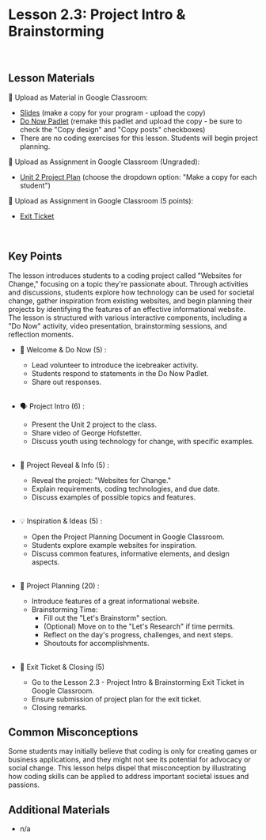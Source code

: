 # Lesson 2.3: Project Intro & Brainstorming

<br>

## Lesson Materials

📖 Upload as Material in Google Classroom:
- [Slides](https://docs.google.com/presentation/d/1q1oo12nwso3tM4RULl2wJZGYUpEDkOWT1FZN2q6WqVU/edit?usp=sharing) (make a copy for your program - upload the copy)
- [Do Now Padlet](https://codenation.padlet.org/mikahughes/2-3-do-now-n58h8qv48o7clicc) (remake this padlet and upload the copy - be sure to check the "Copy design" and "Copy posts" checkboxes)
- There are no coding exercises for this lesson. Students will begin project planning.

📝 Upload as Assignment in Google Classroom (Ungraded):
- [Unit 2 Project Plan](https://docs.google.com/document/d/1VKah1XPtkCOXuHCE2CpxLuP3DC91c4n9CFlHTHHZiqI/edit?usp=sharing) (choose the dropdown option: "Make a copy for each student")

📝 Upload as Assignment in Google Classroom (5 points):
- [Exit Ticket](https://forms.gle/GrufAuexKqy2esXK6)

<br>

## Key Points
The lesson introduces students to a coding project called "Websites for Change," focusing on a topic they're passionate about. Through activities and discussions, students explore how technology can be used for societal change, gather inspiration from existing websites, and begin planning their projects by identifying the features of an effective informational website. The lesson is structured with various interactive components, including a "Do Now" activity, video presentation, brainstorming sessions, and reflection moments.


- 👋 Welcome & Do Now (5) : 
    - Lead volunteer to introduce the icebreaker activity.
    - Students respond to statements in the Do Now Padlet.
    - Share out responses.<br><br>

- 🗣️ Project Intro (6) : 
    - Present the Unit 2 project to the class.
    - Share video of George Hofstetter.
    - Discuss youth using technology for change, with specific examples.<br><br>

- 👀 Project Reveal & Info (5) :
    - Reveal the project: "Websites for Change."
    - Explain requirements, coding technologies, and due date.
    - Discuss examples of possible topics and features.<br><br>

- 💡 Inspiration & Ideas (5) : 
    - Open the Project Planning Document in Google Classroom.
    - Students explore example websites for inspiration.
    - Discuss common features, informative elements, and design aspects.<br><br>

- 📝 Project Planning (20) : 
    - Introduce features of a great informational website.
    - Brainstorming Time:
        - Fill out the "Let's Brainstorm" section.
        - (Optional) Move on to the "Let's Research" if time permits.
        - Reflect on the day's progress, challenges, and next steps.
        - Shoutouts for accomplishments. <br><br>

- 👋 Exit Ticket & Closing (5)
    - Go to the Lesson 2.3 - Project Intro & Brainstorming Exit Ticket in Google Classroom.
    - Ensure submission of project plan for the exit ticket.
    - Closing remarks.


## Common Misconceptions
Some students may initially believe that coding is only for creating games or business applications, and they might not see its potential for advocacy or social change. This lesson helps dispel that misconception by illustrating how coding skills can be applied to address important societal issues and passions.


## Additional Materials
- n/a
